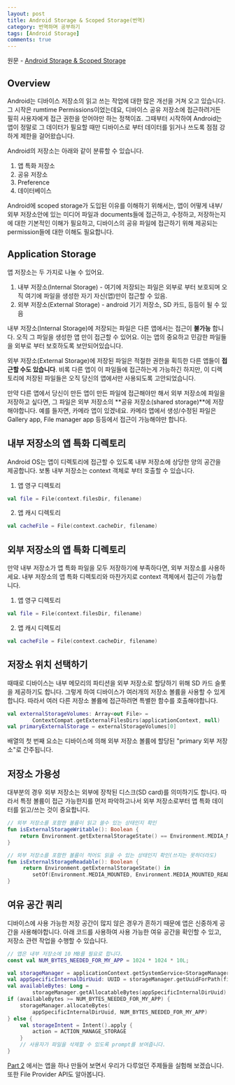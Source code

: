 ```yaml
---
layout: post
title: Android Storage & Scoped Storage(번역)
category: 번역하며 공부하기
tags: [Android Storage]
comments: true
---
```


원문 - [Android Storage & Scoped Storage](https://kalaiselvan369.medium.com/android-storage-scoped-storage-63949f8637e)

## Overview

Android는 디바이스 저장소의 읽고 쓰는 작업에 대한 많은 개선을 거쳐 오고 있습니다. 그 시작은 rumtime Permissions이었는데요, 디바이스 공유 저장소에 접근하려거든 필히 사용자에게 접근 권한을 얻어야만 하는 정책이죠. 그때부터 시작하여 Android는 앱이 정말로 그 데이터가 필요할 때만 디바이스로 부터 데이터를 읽거나 쓰도록 점점 강하게 제한을 걸어왔습니다.

Android의 저장소는 아래와 같이 분류할 수 있습니다.

1. 앱 특화 저장소
2. 공유 저장소
3. Preference
4. 데이터베이스

Android에 scoped storage가 도입된 이유를 이해하기 위해서는, 앱이 어떻게 내부/외부 저장소안에 있는 미디어 파일과 documents들에 접근하고, 수정하고, 저장하는지에 대한 기본적인 이해가 필요하고, 디바이스의 공유 파일에 접근하기 위해 제공되는 permission들에 대한 이해도 필요합니다.

## Application Storage

앱 저장소는 두 가지로 나눌 수 있어요.

1. 내부 저장소(Internal Storage) - 여기에 저장되는 파일은 외부로 부터 보호되며 오직 여기에 파일을 생성한 자기 자신(앱)만이 접근할 수 있음.
2. 외부 저장소(External Storage) - android 기기 저장소, SD 카드, 등등이 될 수 있음

내부 저장소(Internal Storage)에 저장되는 파일은 다른 앱에서는 접근이 **불가능** 합니다. 오직 그 파일을 생성한 앱 만이 접근할 수 있어요. 이는 앱의 중요하고 민감한 파일들을 외부로 부터 보호하도록 보안되어있습니다.

외부 저장소(External Storage)에 저장된 파일은 적절한 권한을 획득한 다른 앱들이 **접근할 수도 있습니다**. 비록 다른 앱이 이 파일들에 접근하는게 가능하긴 하지만, 이 디렉토리에 저장된 파일들은 오직 당신의 앱에서만 사용되도록 고안되었습니다.

만약 다른 앱에서 당신이 만든 앱이 만든 파일에 접근해야만 해서 외부 저장소에 파일을 저장하고 싶다면, 그 파일은 외부 저장소의 **공유 저장소(shared storage)**에 저장해야합니다. 예를 들자면, 카메라 앱이 있겠네요. 카메라 앱에서 생성/수정된 파일은 Gallery app, File manager app 등등에서 접근이 가능해야만 합니다.

## 내부 저장소의 앱 특화 디렉토리

Android OS는 앱이 디렉토리에 접근할 수 있도록 내부 저장소에 상당한 양의 공간을 제공합니다. 보통 내부 저장소는 context 객체로 부터 호출할 수 있습니다.

1. 앱 영구 디렉토리

```kotlin
val file = File(context.filesDir, filename)
```

2. 앱 캐시 디렉토리

```kotlin
val cacheFile = File(context.cacheDir, filename)
```

## 외부 저장소의 앱 특화 디렉토리

만약 내부 저장소가 앱 특화 파일을 모두 저장하기에 부족하다면, 외부 저장소를 사용하세요. 내부 저장소의 앱 특화 디렉토리와 마찬가지로 context 객체에서 접근이 가능합니다.

1. 앱 영구 디렉토리

```kotlin
val file = File(context.filesDir, filename)
```

2. 앱 캐시 디렉토리

```kotlin
val cacheFile = File(context.cacheDir, filename)
```

## 저장소 위치 선택하기

때때로 디바이스는 내부 메모리의 파티션을 외부 저장소로 할당하기 위해 SD 카드 슬롯을 제공하기도 합니다. 그렇게 하여 디바이스가 여러개의 저장소 볼륨을 사용할 수 있게 합니다. 따라서 여러 다른 저장소 볼륨에 접근하려면 특별한 함수를 호출해야합니다.

```kotlin
val externalStorageVolumes: Array<out File> =
        ContextCompat.getExternalFilesDirs(applicationContext, null)
val primaryExternalStorage = externalStorageVolumes[0]
```

배열의 첫 번째 요소는 디바이스에 의해 외부 저장소 볼륨에 할당된 "primary 외부 저장소"로 간주됩니다.

## 저장소 가용성

대부분의 경우 외부 저장소는 외부에 장착된 디스크(SD card)를 의미하기도 합니다. 따라서 특정 볼륨이 접근 가능한지를 먼저 파악하고나서 외부 저장소로부터 앱 특화 데이터를 읽고/쓰는 것이 중요합니다.

```kotlin
// 외부 저장소를 포함한 볼륨이 읽고 쓸수 있는 상태인지 확인
fun isExternalStorageWritable(): Boolean {
    return Environment.getExternalStorageState() == Environment.MEDIA_MOUNTED
}

// 외부 저장소를 포함한 볼륨이 적어도 읽을 수 있는 상태인지 확인(쓰지는 못하더라도)
fun isExternalStorageReadable(): Boolean {
     return Environment.getExternalStorageState() in
        setOf(Environment.MEDIA_MOUNTED, Environment.MEDIA_MOUNTED_READ_ONLY)
}
```

## 여유 공간 쿼리

디바이스에 사용 가능한 저장 공간이 많지 않은 경우가 흔하기 때문에 앱은 신중하게 공간을 사용해야합니다. 아래 코드를 사용하여 사용 가능한 여유 공간을 확인할 수 있고, 저장소 관련 작업을 수행할 수 있습니다.

```kotlin
// 앱은 내부 저장소에 10 MB를 필요로 합니다.
const val NUM_BYTES_NEEDED_FOR_MY_APP = 1024 * 1024 * 10L;

val storageManager = applicationContext.getSystemService<StorageManager>()!!
val appSpecificInternalDirUuid: UUID = storageManager.getUuidForPath(filesDir)
val availableBytes: Long =
        storageManager.getAllocatableBytes(appSpecificInternalDirUuid)
if (availableBytes >= NUM_BYTES_NEEDED_FOR_MY_APP) {
    storageManager.allocateBytes(
        appSpecificInternalDirUuid, NUM_BYTES_NEEDED_FOR_MY_APP)
} else {
    val storageIntent = Intent().apply {
        action = ACTION_MANAGE_STORAGE
    }
    // 사용자가 파일을 삭제할 수 있도록 prompt를 보여줍니다.
}
```

[Part 2](https://medium.com/swlh/android-file-storage-file-provider-5990c9baf52d) 에서는 앱을 하나 만들어 보면서 우리가 다루었던 주제들을 실험해 보겠습니다. 또한 File Provider API도 알아봅니다.
